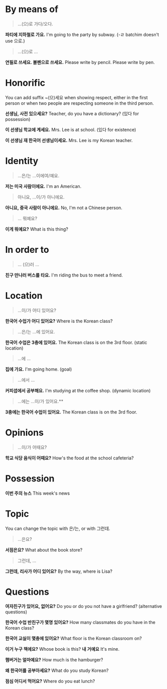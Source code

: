 # By means of

> ...(으)로 가다/오다.

**파티에 지하철로 가요.**
I'm going to the party by subway. (-ㄹ batchim doesn't use 으로.)

> ...(으)로 ...

**연필로 쓰세요. 볼펜으로 쓰세요.**
Please write by pencil. Please write by pen.

# Honorific

You can add suffix ~(으)세요 when showing respect, either in the first person or when two people are respecting someone in the third person.

**선생님, 사전 있으세요?**
Teacher, do you have a dictionary?
(있다 for possession)

**이 선생님 학교에 계세요.**
Mrs. Lee is at school.
(있다 for existence)

**이 선생님 재 한국어 선생님이세요.**
Mrs. Lee is my Korean teacher.

# Identity

> ...은/는 ...이에여/예요.

**저는 미국 사람이에요.**
I'm an American.

> 아니요, ...이/가 아니에요.

**아니요, 중국 사람이 아니에요.**
No, I'm not a Chinese person.

> ... 뭐예요?

**이게 뭐예요?**
What is this thing?

# In order to

> ... (으)러 ...

**친구 만나러 버스를 타요.**
I'm riding the bus to meet a friend.

# Location

> ...이/가 어디 있어요?

**한국어 수업가 어디 있어요?**
Where is the Korean class?

> ...은/는 ...에 있어요.

**한국어 수업은 3충에 있어요.**
The Korean class is on the 3rd floor. (static location)

> ...에 ...

**집에 가요.**
I'm going home. (goal)

> ...에서 ...

**커피셥에서 공부해요.**
I'm studying at the coffee shop. (dynamic location)

> ...에는 ...이/가 있어요.**

**3충에는 한국어 수업이 있어요.**
The Korean class is on the 3rd floor.


# Opinions

> ...이/가 어때요?

**학교 식당 음식이 어때요?**
How's the food at the school cafeteria?

# Possession

**이번 주의 뉴스** This week's news

# Topic

You can change the topic with 은/는, or with 그런데.

> ...은요?

**서점은요?**
What about the book store?

> 그런데, ...

**그런데, 리사가 어디 있어요?**
By the way, where is Lisa?

# Questions

**여자친구가 있어요, 없어요?**
Do you or do you not have a girlfriend? (alternative questions)

**한국어 수업 반친구가 몇명 있어요?** How many classmates do you have in the Korean class?

**한국어 교실이 몇충에 있어요?** What floor is the Korean classroom on?

**이거 누구 책에요?** Whose book is this? **내 거예요** It's mine.

**햄버거는 얼마예요?** How much is the hamburger?

**왜 한국어를 공부아세요?** What do you study Korean?

**점심 어디서 먹어요?** Where do you eat lunch?
